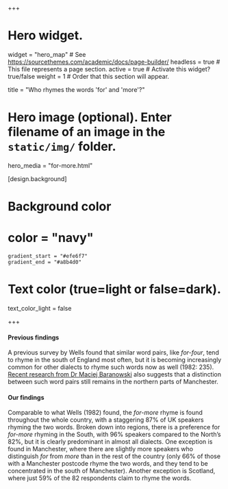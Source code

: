 +++
# Hero widget.
widget = "hero_map"  # See https://sourcethemes.com/academic/docs/page-builder/
headless = true  # This file represents a page section.
active = true  # Activate this widget? true/false
weight = 1  # Order that this section will appear.

title = "Who rhymes the words 'for' and 'more'?"

# Hero image (optional). Enter filename of an image in the `static/img/` folder.
hero_media = "for-more.html"

[design.background]

  # Background color
  # color = "navy"
    gradient_start = "#efe6f7"
    gradient_end = "#a8b4d0"
   
  # Text color (true=light or false=dark).
  text_color_light = false

+++

#### Previous findings
A previous survey by Wells found that similar word pairs, like _for-four_, tend to rhyme in the south of England most often, but it is becoming increasingly common for other dialects to rhyme such words now as well (1982: 235). [Recent research from Dr Maciej Baranowski](http://mlm.humanities.manchester.ac.uk/resources/manchester-accent-project/variation-and-change-in-manchesters-vowels/the-north-force-merger/) also suggests that a distinction between such word pairs still remains in the northern parts of Manchester.

#### Our findings
Comparable to what Wells (1982) found, the _for-more_ rhyme is found throughout the whole country, with a staggering 87% of UK speakers rhyming the two words. Broken down into regions, there is a preference for _for-more_ rhyming in the South, with 96% speakers compared to the North’s 82%, but it is clearly predominant in almost all dialects. One exception is found in Manchester, where there are slightly more speakers who distinguish _for_ from _more_ than in the rest of the country (only 66% of those with a Manchester postcode rhyme the two words, and they tend to be concentrated in the south of Manchester). Another exception is Scotland, where just 59% of the 82 respondents claim to rhyme the words.